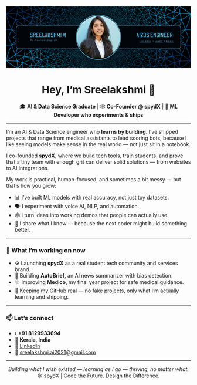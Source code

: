 <p align="center">
  <img src="./Sreelakshmi M.png" alt="Sreelakshmi M | Co-Founder @ spydX | AI/DS Engineer" />
</p>

<h1 align="center">Hey, I’m Sreelakshmi 👋</h1>

<p align="center">
  🎓 <strong>AI & Data Science Graduate</strong> | 🕸️ <strong>Co-Founder @ spydX</strong> | 🤖 <strong>ML Developer who experiments & ships</strong>
</p>

---

I’m an AI & Data Science engineer who **learns by building**. I’ve shipped projects that range from medical assistants to lead scoring bots, because I like seeing models make sense in the real world — not just sit in a notebook.

I co-founded **spydX**, where we build tech tools, train students, and prove that a tiny team with enough grit can deliver solid solutions — from websites to AI integrations.

My work is practical, human-focused, and sometimes a bit messy — but that’s how you grow:
- 📊 I’ve built ML models with real accuracy, not just toy datasets.
- 🗣️ I experiment with voice AI, NLP, and automation.
- 🕸️ I turn ideas into working demos that people can actually use.
- 🤝 I share what I know — because the next coder might build something better.

---

### 📌 What I’m working on now
- ⚙️ Launching **spydX** as a real student tech community and services brand.
- 📰 Building **AutoBrief**, an AI news summarizer with bias detection.
- 🩺 Improving **Medico**, my final year project for safe medical guidance.
- 🔗 Keeping my GitHub real — no fake projects, only what I’m actually learning and shipping.

---

### 📫 Let’s connect
- 📞 **+91 8129933694**
- 📍 **Kerala, India**
- 🔗 [LinkedIn](https://www.linkedin.com/in/msreelakshmi)
- 📧 [sreelakshmi.ai2021@gmail.com](mailto:sreelakshmi.ai2021@gmail.com)

---

<p align="center">
  <em>Building what I wish existed — learning as I go — thriving, no matter what.</em><br>
  🕸️ spydX | Code the Future. Design the Difference.
</p>
